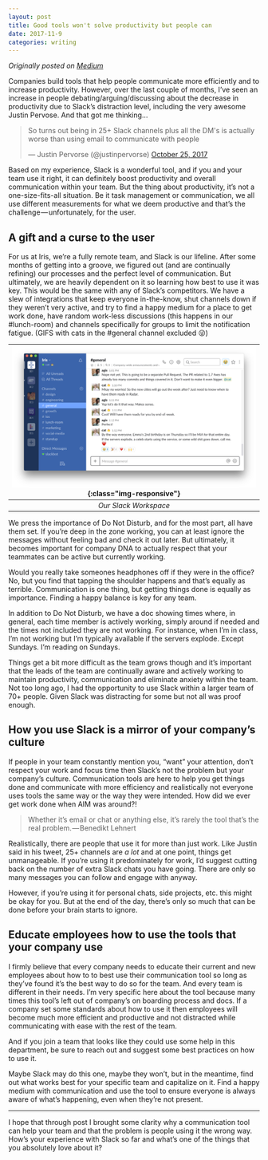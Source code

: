 ```yaml
---
layout: post
title: Good tools won't solve productivity but people can
date: 2017-11-9
categories: writing
---
```


_Originally posted on [Medium](https://medium.com/@AgisilaosTsaras/good-tools-wont-solve-productivity-but-people-can-a3515c8b6d4)_

Companies build tools that help people communicate more efficiently and to increase productivity. However, over the last couple of months, I’ve seen an increase in people debating/arguing/discussing about the decrease in productivity due to Slack’s distraction level, including the very awesome Justin Pervose. And that got me thinking…

<blockquote class="twitter-tweet tw-align-center" data-lang="en"><p lang="en" dir="ltr">So turns out being in 25+ Slack channels plus all the DM&#39;s is actually worse than using email to communicate with people</p>&mdash; Justin Pervorse (@justinpervorse) <a href="https://twitter.com/justinpervorse/status/923323395281903616?ref_src=twsrc%5Etfw">October 25, 2017</a></blockquote> <script async src="https://platform.twitter.com/widgets.js" charset="utf-8"></script>

Based on my experience, Slack is a wonderful tool, and if you and your team use it right, it can definitely boost productivity and overall communication within your team. But the thing about productivity, it’s not a one-size-fits-all situation. Be it task management or communication, we all use different measurements for what we deem productive and that’s the challenge — unfortunately, for the user.

## A gift and a curse to the user

For us at Iris, we’re a fully remote team, and Slack is our lifeline. After some months of getting into a groove, we figured out (and are continually refining) our processes and the perfect level of communication. But ultimately, we are heavily dependent on it so learning how best to use it was key. This would be the same with any of Slack’s competitors.
We have a slew of integrations that keep everyone in-the-know, shut channels down if they weren’t very active, and try to find a happy medium for a place to get work done, have random work-less discussions (this happens in our #lunch-room) and channels specifically for groups to limit the notification fatigue. (GIFS with cats in the #general channel excluded 😜)

| ![slack-workspace](../images/comm-tools-post/slack.png){:class="img-responsive"} |
|:--:|
| *Our Slack Workspace* |

We press the importance of Do Not Disturb, and for the most part, all have them set. If you’re deep in the zone working, you can at least ignore the messages without feeling bad and check it out later. But ultimately, it becomes important for company DNA to actually respect that your teammates can be active but currently working.

Would you really take someones headphones off if they were in the office? No, but you find that tapping the shoulder happens and that’s equally as terrible. Communication is one thing, but getting things done is equally as importance. Finding a happy balance is key for any team.

In addition to Do Not Disturb, we have a doc showing times where, in general, each time member is actively working, simply around if needed and the times not included they are not working. For instance, when I’m in class, I’m not working but I’m typically available if the servers explode. Except Sundays. I’m reading on Sundays.

Things get a bit more difficult as the team grows though and it’s important that the leads of the team are continually aware and actively working to maintain productivity, communication and eliminate anxiety within the team. Not too long ago, I had the opportunity to use Slack within a larger team of 70+ people. Given Slack was distracting for some but not all was proof enough.

## How you use Slack is a mirror of your company’s culture

If people in your team constantly mention you, “want” your attention, don’t respect your work and focus time then Slack’s not the problem but your company’s culture. Communication tools are here to help you get things done and communicate with more efficiency and realistically not everyone uses tools the same way or the way they were intended. How did we ever get work done when AIM was around?!

> Whether it’s email or chat or anything else, it’s rarely the tool that’s the real problem. — Benedikt Lehnert

Realistically, there are people that use it for more than just work. Like Justin said in his tweet, 25+ channels are *a lot* and at one point, things get unmanageable. If you’re using it predominately for work, I’d suggest cutting back on the number of extra Slack chats you have going. There are only so many messages you can follow and engage with anyway.

However, if you’re using it for personal chats, side projects, etc. this might be okay for you. But at the end of the day, there’s only so much that can be done before your brain starts to ignore.

## Educate employees how to use the tools that your company use

I firmly believe that every company needs to educate their current and new employees about how to to best use their communication tool so long as they’ve found it’s the best way to do so for the team. And every team is different in their needs. I’m very specific here about the tool because many times this tool’s left out of company’s on boarding process and docs. If a company set some standards about how to use it then employees will become much more efficient and productive and not distracted while communicating with ease with the rest of the team.

And if you join a team that looks like they could use some help in this department, be sure to reach out and suggest some best practices on how to use it.

Maybe Slack may do this one, maybe they won’t, but in the meantime, find out what works best for your specific team and capitalize on it. Find a happy medium with communication and use the tool to ensure everyone is always aware of what’s happening, even when they’re not present.

____

I hope that through post I brought some clarity why a communication tool can help your team and that the problem is people using it the wrong way. How’s your experience with Slack so far and what’s one of the things that you absolutely love about it?
